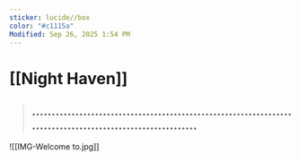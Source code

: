 ```yaml
---
sticker: lucide//box
color: "#c1115a"
Modified: Sep 26, 2025 1:54 PM
---
```

# [[Night Haven]]

> ## ............................................................................................................

![[IMG-Welcome to.jpg]]


